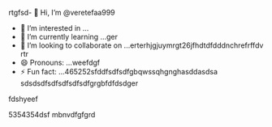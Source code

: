 rtgfsd- 👋 Hi, I’m @veretefaa999
- 👀 I’m interested in ...
- 🌱 I’m currently learning ...ger
- 💞️ I’m looking to collaborate on ...erterhjgjuymrgt26jfhdtdfdddnchrefrffdv rtr
- 😄 Pronouns: ...weefdgf
- ⚡ Fun fact: ...465252sfddfsdfsdfgbqwssqhgnghasddasdsa
sdsdsdfsdfsdfsdfsdfgrgbfdfdsdger
<!---dfdfgdfsd66dgj26132grrgfsfddshgnhg
veretefaa/veretefaa is a ✨ special ✨ repository because its `README.md3545` (t456his file) appears on your GitHub profile.aws
You can click the Preview link to take a look at your changes.4gs
--->fdshyeef
5354354dsf
mbnvdfgfgrd
